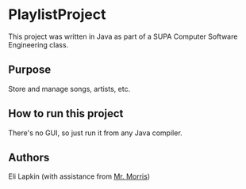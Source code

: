 # PlaylistProject

This project was written in Java as part of a SUPA Computer Software Engineering class.

## Purpose

Store and manage songs, artists, etc.

## How to run this project

There's no GUI, so just run it from any Java compiler.

## Authors

Eli Lapkin (with assistance from [Mr. Morris](http://mrmonline.org/site/))
